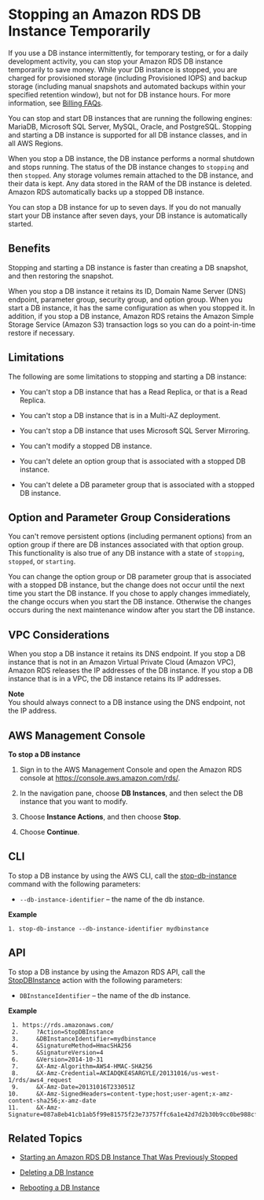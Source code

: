 # Stopping an Amazon RDS DB Instance Temporarily<a name="USER_StopInstance"></a>

If you use a DB instance intermittently, for temporary testing, or for a daily development activity, you can stop your Amazon RDS DB instance temporarily to save money\. While your DB instance is stopped, you are charged for provisioned storage \(including Provisioned IOPS\) and backup storage \(including manual snapshots and automated backups within your specified retention window\), but not for DB instance hours\. For more information, see [Billing FAQs](http://aws.amazon.com/rds/faqs/#billing)\. 

You can stop and start DB instances that are running the following engines: MariaDB, Microsoft SQL Server, MySQL, Oracle, and PostgreSQL\. Stopping and starting a DB instance is supported for all DB instance classes, and in all AWS Regions\. 

When you stop a DB instance, the DB instance performs a normal shutdown and stops running\. The status of the DB instance changes to `stopping` and then `stopped`\. Any storage volumes remain attached to the DB instance, and their data is kept\. Any data stored in the RAM of the DB instance is deleted\. Amazon RDS automatically backs up a stopped DB instance\. 

You can stop a DB instance for up to seven days\. If you do not manually start your DB instance after seven days, your DB instance is automatically started\. 

## Benefits<a name="USER_StopInstance.Benefits"></a>

Stopping and starting a DB instance is faster than creating a DB snapshot, and then restoring the snapshot\. 

When you stop a DB instance it retains its ID, Domain Name Server \(DNS\) endpoint, parameter group, security group, and option group\. When you start a DB instance, it has the same configuration as when you stopped it\. In addition, if you stop a DB instance, Amazon RDS retains the Amazon Simple Storage Service \(Amazon S3\) transaction logs so you can do a point\-in\-time restore if necessary\. 

## Limitations<a name="USER_StopInstance.Limitations"></a>

The following are some limitations to stopping and starting a DB instance: 

+ You can't stop a DB instance that has a Read Replica, or that is a Read Replica\.

+ You can't stop a DB instance that is in a Multi\-AZ deployment\.

+ You can't stop a DB instance that uses Microsoft SQL Server Mirroring\.

+ You can't modify a stopped DB instance\.

+ You can't delete an option group that is associated with a stopped DB instance\.

+ You can't delete a DB parameter group that is associated with a stopped DB instance\.

## Option and Parameter Group Considerations<a name="USER_StopInstance.OGPG"></a>

You can't remove persistent options \(including permanent options\) from an option group if there are DB instances associated with that option group\. This functionality is also true of any DB instance with a state of `stopping`, `stopped`, or `starting`\. 

You can change the option group or DB parameter group that is associated with a stopped DB instance, but the change does not occur until the next time you start the DB instance\. If you chose to apply changes immediately, the change occurs when you start the DB instance\. Otherwise the changes occurs during the next maintenance window after you start the DB instance\. 

## VPC Considerations<a name="USER_StopInstance.VPC"></a>

When you stop a DB instance it retains its DNS endpoint\. If you stop a DB instance that is not in an Amazon Virtual Private Cloud \(Amazon VPC\), Amazon RDS releases the IP addresses of the DB instance\. If you stop a DB instance that is in a VPC, the DB instance retains its IP addresses\. 

**Note**  
You should always connect to a DB instance using the DNS endpoint, not the IP address\.

## AWS Management Console<a name="USER_StopInstance.CON"></a>

**To stop a DB instance**

1. Sign in to the AWS Management Console and open the Amazon RDS console at [https://console\.aws\.amazon\.com/rds/](https://console.aws.amazon.com/rds/)\.

1. In the navigation pane, choose **DB Instances**, and then select the DB instance that you want to modify\. 

1. Choose **Instance Actions**, and then choose **Stop**\. 

1. Choose **Continue**\. 

## CLI<a name="USER_StopInstance.CLI"></a>

To stop a DB instance by using the AWS CLI, call the [stop\-db\-instance](http://docs.aws.amazon.com/cli/latest/reference/rds/stop-db-instance.html) command with the following parameters: 

+ `--db-instance-identifier` – the name of the db instance\. 

**Example**  

```
1. stop-db-instance --db-instance-identifier mydbinstance
```

## API<a name="USER_StopInstance.API"></a>

To stop a DB instance by using the Amazon RDS API, call the [StopDBInstance](http://docs.aws.amazon.com/AmazonRDS/latest/APIReference/API_StopDBInstance.html) action with the following parameters: 

+ `DBInstanceIdentifier` – the name of the db instance\. 

**Example**  

```
 1. https://rds.amazonaws.com/
 2.     ?Action=StopDBInstance
 3.     &DBInstanceIdentifier=mydbinstance
 4.     &SignatureMethod=HmacSHA256
 5.     &SignatureVersion=4
 6.     &Version=2014-10-31
 7.     &X-Amz-Algorithm=AWS4-HMAC-SHA256
 8.     &X-Amz-Credential=AKIADQKE4SARGYLE/20131016/us-west-1/rds/aws4_request
 9.     &X-Amz-Date=20131016T233051Z
10.     &X-Amz-SignedHeaders=content-type;host;user-agent;x-amz-content-sha256;x-amz-date
11.     &X-Amz-Signature=087a8eb41cb1ab5f99e81575f23e73757ffc6a1e42d7d2b30b9cc0be988cff97
```

## Related Topics<a name="USER_StopInstance.Related"></a>

+ [Starting an Amazon RDS DB Instance That Was Previously Stopped](USER_StartInstance.md)

+ [Deleting a DB Instance](USER_DeleteInstance.md)

+ [Rebooting a DB Instance](USER_RebootInstance.md)